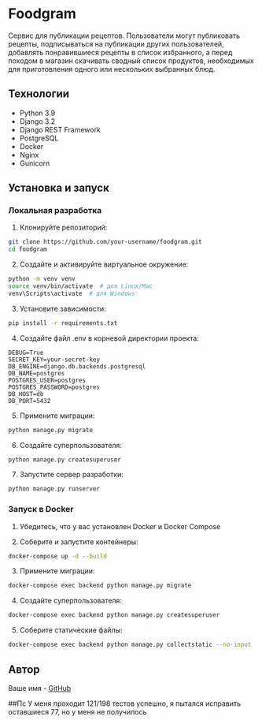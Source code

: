 # Foodgram

Сервис для публикации рецептов. Пользователи могут публиковать рецепты, подписываться на публикации других пользователей, добавлять понравившиеся рецепты в список избранного, а перед походом в магазин скачивать сводный список продуктов, необходимых для приготовления одного или нескольких выбранных блюд.

## Технологии

- Python 3.9
- Django 3.2
- Django REST Framework
- PostgreSQL
- Docker
- Nginx
- Gunicorn

## Установка и запуск

### Локальная разработка

1. Клонируйте репозиторий:
```bash
git clone https://github.com/your-username/foodgram.git
cd foodgram
```

2. Создайте и активируйте виртуальное окружение:
```bash
python -m venv venv
source venv/bin/activate  # для Linux/Mac
venv\Scripts\activate  # для Windows
```

3. Установите зависимости:
```bash
pip install -r requirements.txt
```

4. Создайте файл .env в корневой директории проекта:
```
DEBUG=True
SECRET_KEY=your-secret-key
DB_ENGINE=django.db.backends.postgresql
DB_NAME=postgres
POSTGRES_USER=postgres
POSTGRES_PASSWORD=postgres
DB_HOST=db
DB_PORT=5432
```

5. Примените миграции:
```bash
python manage.py migrate
```

6. Создайте суперпользователя:
```bash
python manage.py createsuperuser
```

7. Запустите сервер разработки:
```bash
python manage.py runserver
```

### Запуск в Docker

1. Убедитесь, что у вас установлен Docker и Docker Compose

2. Соберите и запустите контейнеры:
```bash
docker-compose up -d --build
```

3. Примените миграции:
```bash
docker-compose exec backend python manage.py migrate
```

4. Создайте суперпользователя:
```bash
docker-compose exec backend python manage.py createsuperuser
```

5. Соберите статические файлы:
```bash
docker-compose exec backend python manage.py collectstatic --no-input
```

## Автор

Ваше имя - [GitHub](https://github.com/your-username)



##Пс
У меня проходит 121/198 тестов успешно, я пытался исправить оставшиеся 77, но у меня не получилось